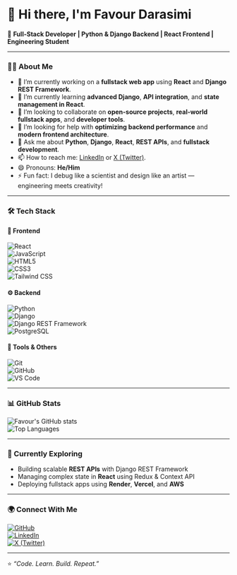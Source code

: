# 👋 Hi there, I'm Favour Darasimi  

🚀 **Full-Stack Developer | Python & Django Backend | React Frontend | Engineering Student**

---

### 👩‍💻 About Me  
- 🔭 I’m currently working on a **fullstack web app** using **React** and **Django REST Framework**.  
- 🌱 I’m currently learning **advanced Django**, **API integration**, and **state management in React**.  
- 👯 I’m looking to collaborate on **open-source projects**, **real-world fullstack apps**, and **developer tools**.  
- 🤔 I’m looking for help with **optimizing backend performance** and **modern frontend architecture**.  
- 💬 Ask me about **Python**, **Django**, **React**, **REST APIs**, and **fullstack development**.  
- 📫 How to reach me: [LinkedIn](https://www.linkedin.com/in/darasimi-olaniran-790029287/) or [X (Twitter)](https://x.com/CodeWithDara?t=1pxbsZTKNOdzAUVseFFbfQ&s=09).  
- 😄 Pronouns: **He/Him**  
- ⚡ Fun fact: I debug like a scientist and design like an artist — engineering meets creativity!  

---

### 🛠️ Tech Stack  

#### 🎨 Frontend  
![React](https://img.shields.io/badge/React-20232A?style=for-the-badge&logo=react&logoColor=61DAFB)  
![JavaScript](https://img.shields.io/badge/JavaScript-F7DF1E?style=for-the-badge&logo=javascript&logoColor=000000)  
![HTML5](https://img.shields.io/badge/HTML5-E34F26?style=for-the-badge&logo=html5&logoColor=white)  
![CSS3](https://img.shields.io/badge/CSS3-1572B6?style=for-the-badge&logo=css3&logoColor=white)  
![Tailwind CSS](https://img.shields.io/badge/Tailwind_CSS-38B2AC?style=for-the-badge&logo=tailwind-css&logoColor=white)  

#### ⚙️ Backend  
![Python](https://img.shields.io/badge/Python-3776AB?style=for-the-badge&logo=python&logoColor=white)  
![Django](https://img.shields.io/badge/Django-092E20?style=for-the-badge&logo=django&logoColor=white)  
![Django REST Framework](https://img.shields.io/badge/DRF-FF1709?style=for-the-badge&logo=django&logoColor=white)  
![PostgreSQL](https://img.shields.io/badge/PostgreSQL-316192?style=for-the-badge&logo=postgresql&logoColor=white)  

#### 🧰 Tools & Others  
![Git](https://img.shields.io/badge/Git-F05032?style=for-the-badge&logo=git&logoColor=white)  
![GitHub](https://img.shields.io/badge/GitHub-181717?style=for-the-badge&logo=github)  
![VS Code](https://img.shields.io/badge/VS_Code-007ACC?style=for-the-badge&logo=visual-studio-code&logoColor=white)  

---

### 📊 GitHub Stats  

![Favour's GitHub stats](https://github-readme-stats.vercel.app/api?username=FavourDarasimi&show_icons=true&theme=tokyonight)  
![Top Languages](https://github-readme-stats.vercel.app/api/top-langs/?username=FavourDarasimi&layout=compact&theme=tokyonight)  

---

### 🌱 Currently Exploring  
- Building scalable **REST APIs** with Django REST Framework  
- Managing complex state in **React** using Redux & Context API  
- Deploying fullstack apps using **Render**, **Vercel**, and **AWS**  

---

### 🌍 Connect With Me  
[![GitHub](https://img.shields.io/badge/GitHub-FavourDarasimi-181717?style=for-the-badge&logo=github)](https://github.com/FavourDarasimi)  
[![LinkedIn](https://img.shields.io/badge/LinkedIn-Darasimi%20Olaniran-blue?style=for-the-badge&logo=linkedin)](https://www.linkedin.com/in/darasimi-olaniran-790029287/)  
[![X (Twitter)](https://img.shields.io/badge/X-@CodeWithDara-000000?style=for-the-badge&logo=x)](https://x.com/CodeWithDara?t=1pxbsZTKNOdzAUVseFFbfQ&s=09)  

---

⭐ *“Code. Learn. Build. Repeat.”*  
